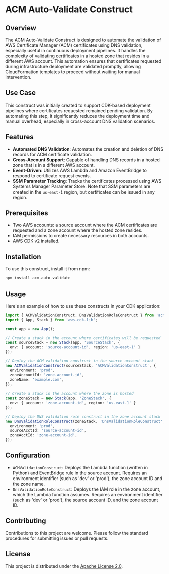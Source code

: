 # ACM Auto-Validate Construct

## Overview

The ACM Auto-Validate Construct is designed to automate the validation of AWS Certificate Manager (ACM) certificates using DNS validation, especially useful in continuous deployment pipelines. It handles the complexity of validating certificates in a hosted zone that resides in a different AWS account. This automation ensures that certificates requested during infrastructure deployment are validated promptly, allowing CloudFormation templates to proceed without waiting for manual intervention.

## Use Case

This construct was initially created to support CDK-based deployment pipelines where certificates requested remained pending validation. By automating this step, it significantly reduces the deployment time and manual overhead, especially in cross-account DNS validation scenarios.

## Features

- **Automated DNS Validation**: Automates the creation and deletion of DNS records for ACM certificate validation.
- **Cross-Account Support**: Capable of handling DNS records in a hosted zone that is in a different AWS account.
- **Event-Driven**: Utilizes AWS Lambda and Amazon EventBridge to respond to certificate request events.
- **SSM Parameter Tracking**: Tracks the certificates processed using AWS Systems Manager Parameter Store. Note that SSM parameters are created in the `us-east-1` region, but certificates can be issued in any region.

## Prerequisites

- Two AWS accounts: a source account where the ACM certificates are requested and a zone account where the hosted zone resides.
- IAM permissions to create necessary resources in both accounts.
- AWS CDK v2 installed.

## Installation

To use this construct, install it from npm:

```bash
npm install acm-auto-validate
```

## Usage

Here's an example of how to use these constructs in your CDK application:

```typescript
import { ACMValidationConstruct, DnsValidationRoleConstruct } from 'acm-auto-validate';
import { App, Stack } from 'aws-cdk-lib';

const app = new App();

// Create a stack in the account where certificates will be requested
const sourceStack = new Stack(app, 'SourceStack', {
  env: { account: 'source-account-id', region: 'us-east-1' }
});

// Deploy the ACM validation construct in the source account stack
new ACMValidationConstruct(sourceStack, 'ACMValidationConstruct', {
  environment: 'prod',
  zoneAccountId: 'zone-account-id',
  zoneName: 'example.com',
});

// Create a stack in the account where the zone is hosted
const zoneStack = new Stack(app, 'ZoneStack', {
  env: { account: 'zone-account-id', region: 'us-east-1' }
});

// Deploy the DNS validation role construct in the zone account stack
new DnsValidationRoleConstruct(zoneStack, 'DnsValidationRoleConstruct', {
  environment: 'prod',
  sourceAcctId: 'source-account-id',
  zoneAcctId: 'zone-account-id',
});
```

## Configuration

- `ACMValidationConstruct`: Deploys the Lambda function (written in Python) and EventBridge rule in the source account. Requires an environment identifier (such as 'dev' or 'prod'), the zone account ID and the zone name.
- `DnsValidationRoleConstruct`: Deploys the IAM role in the zone account, which the Lambda function assumes. Requires an environment identifier (such as 'dev' or 'prod'), the source account ID, and the zone account ID.

## Contributing

Contributions to this project are welcome. Please follow the standard procedures for submitting issues or pull requests.

## License

This project is distributed under the [Apache License 2.0](LICENSE).
